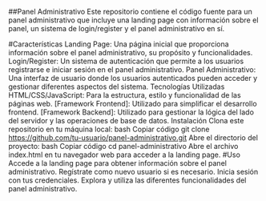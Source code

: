 ##Panel Administrativo
Este repositorio contiene el código fuente para un panel administrativo que incluye una landing page con información sobre el panel, un sistema de login/register y el panel administrativo en sí.

#Características
Landing Page: Una página inicial que proporciona información sobre el panel administrativo, su propósito y funcionalidades.
Login/Register: Un sistema de autenticación que permite a los usuarios registrarse e iniciar sesión en el panel administrativo.
Panel Administrativo: Una interfaz de usuario donde los usuarios autenticados pueden acceder y gestionar diferentes aspectos del sistema.
Tecnologías Utilizadas
HTML/CSS/JavaScript: Para la estructura, estilo y funcionalidad de las páginas web.
[Framework Frontend]: Utilizado para simplificar el desarrollo frontend.
[Framework Backend]: Utilizado para gestionar la lógica del lado del servidor y las operaciones de base de datos.
Instalación
Clona este repositorio en tu máquina local:
bash
Copiar código
git clone https://github.com/tu-usuario/panel-administrativo.git
Abre el directorio del proyecto:
bash
Copiar código
cd panel-administrativo
Abre el archivo index.html en tu navegador web para acceder a la landing page.
#Uso
Accede a la landing page para obtener información sobre el panel administrativo.
Regístrate como nuevo usuario si es necesario.
Inicia sesión con tus credenciales.
Explora y utiliza las diferentes funcionalidades del panel administrativo.
